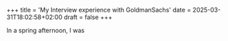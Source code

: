 +++
title = 'My Interview experience with GoldmanSachs'
date = 2025-03-31T18:02:58+02:00
draft = false
+++


In a spring afternoon, I was 
